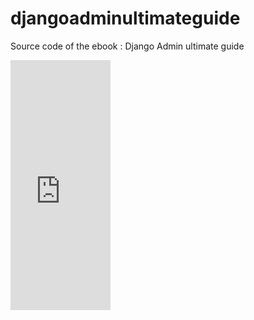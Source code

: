# djangoadminultimateguide
Source code of the ebook : Django Admin ultimate guide
<iframe width='160' height='400' src='https://leanpub.com/thedjangoadminultimateguide/embed' frameborder='0' allowtransparency='true'></iframe>
  
